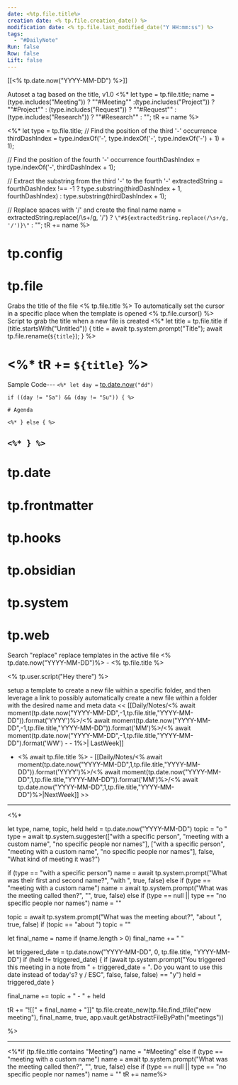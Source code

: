 ```yaml
---
date: <%tp.file.title%>
creation date: <% tp.file.creation_date() %>
modification date: <% tp.file.last_modified_date("Y HH:mm:ss") %>
tags:
  - "#DailyNote"
Run: false
Row: false
Lift: false
---
```

[[<% tp.date.now("YYYY-MM-DD") %>]] 

Autoset a tag based on the title, v1.0
<%* let type = tp.file.title; name = (type.includes("Meeting")) ? "\"\#Meeting\"" :(type.includes("Project")) ? "\"\#Project\"" : (type.includes("Request")) ? "\"\#Request\"" :(type.includes("Research")) ? "\"\#Research\"" : ""; tR += name %>

<%* let type = tp.file.title;
// Find the position of the third '-' occurrence
thirdDashIndex = type.indexOf('-', type.indexOf('-', type.indexOf('-') + 1) + 1);

// Find the position of the fourth '-' occurrence
fourthDashIndex = type.indexOf('-', thirdDashIndex + 1);

// Extract the substring from the third '-' to the fourth '-'
extractedString = fourthDashIndex !== -1 ? type.substring(thirdDashIndex + 1, fourthDashIndex) : type.substring(thirdDashIndex + 1);

// Replace spaces with '/' and create the final name
name = extractedString.replace(/\s+/g, '/') ? `\"#${extractedString.replace(/\s+/g, '/')}\"` : "";
tR += name %>


# tp.config

# tp.file
Grabs the title of the file
<% tp.file.title %>
To automatically set the cursor in a specific place when the template is opened
<% tp.file.cursor() %>
Script to grab the title when a new file is created
<%*
	let title = tp.file.title 
	if (title.startsWith("Untitled")) {
		title = await tp.system.prompt("Title");
		await tp.file.rename(`${title}`);
	}
%>
# <%* tR += `${title}` %>

Sample Code---
`<%* let day =` [tp.date.now](https://tp.date.now)`("dd")`

`if ((day != "Sa") && (day != "Su")) { %>`

`# Agenda`

`<%* } else { %>`

`<%* } %>`
---
# tp.date 
# tp.frontmatter

# tp.hooks

# tp.obsidian

# tp.system

# tp.web


Search "replace"
	replace templates in the active file
	<% tp.date.now("YYYY-MM-DD")%> - <% tp.file.title %>

<% tp.user.script("Hey there") %>

setup a template to create a new file within a specific folder, and then leverage a link to possibly automatically create a new file within a folder with the desired name and meta data
<< [[Daily/Notes/<% await moment(tp.date.now("YYYY-MM-DD",-1,tp.file.title,"YYYY-MM-DD")).format('YYYY')%>/<% await moment(tp.date.now("YYYY-MM-DD",-1,tp.file.title,"YYYY-MM-DD")).format('MM')%>/<% await moment(tp.date.now("YYYY-MM-DD",-1,tp.file.title,"YYYY-MM-DD").format('WW') - - 1%>| LastWeek]] 

- <% await tp.file.title %> - [[Daily/Notes/<% await moment(tp.date.now("YYYY-MM-DD",1,tp.file.title,"YYYY-MM-DD")).format('YYYY')%>/<% await moment(tp.date.now("YYYY-MM-DD",1,tp.file.title,"YYYY-MM-DD")).format('MM')%>/<% await tp.date.now("YYYY-MM-DD",1,tp.file.title,"YYYY-MM-DD")%>|NextWeek]] >>


---
<%*

let type, name, topic, held
held = tp.date.now("YYYY-MM-DD")
topic = "o "
type = await tp.system.suggester(["with a specific person", "meeting with a custom name", "no specific people nor names"], ["with a specific person", "meeting with a custom name", "no specific people nor names"], false, "What kind of meeting it was?")

if (type == "with a specific person") name = await tp.system.prompt("What was their first and second name?", "with ", true, false)
else if (type == "meeting with a custom name") name = await tp.system.prompt("What was the meeting called then?", "", true, false)
else if (type == null || type == "no specific people nor names") name = "" 

topic = await tp.system.prompt("What was the meeting about?", "about ", true, false)
if (topic == "about ") topic = ""

let final_name = name
if (name.length > 0) final_name += " "

let triggered_date = tp.date.now("YYYY-MM-DD", 0, tp.file.title, "YYYY-MM-DD")
if (held != triggered_date) {
	if (await tp.system.prompt("You triggered this meeting in a note from " + triggered_date + ". Do you want to use this date instead of today's? y / ESC", false, false, false) == "y") held = triggered_date
}

final_name += topic + " - " + held

tR += "!\[\[" + final_name + "\]\]"
tp.file.create_new(tp.file.find_tfile("new meeting"), final_name, true, app.vault.getAbstractFileByPath("meetings"))

%>

---

<%*if (tp.file.title contains "Meeting") name = "#Meeting" else if (type == "meeting with a custom name") name = await tp.system.prompt("What was the meeting called then?", "", true, false) else if (type == null || type == "no specific people nor names") name = "" tR += name%>